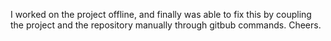 I worked on the project offline, and finally was able to fix this by coupling the project and the repository manually through gitbub commands. Cheers.
